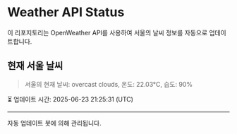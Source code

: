 
# Weather API Status

이 리포지토리는 OpenWeather API를 사용하여 서울의 날씨 정보를 자동으로 업데이트합니다.

## 현재 서울 날씨
> 서울의 현재 날씨: overcast clouds, 온도: 22.03°C, 습도: 90%

⏳ 업데이트 시간: 2025-06-23 21:25:31 (UTC)

---
자동 업데이트 봇에 의해 관리됩니다.
